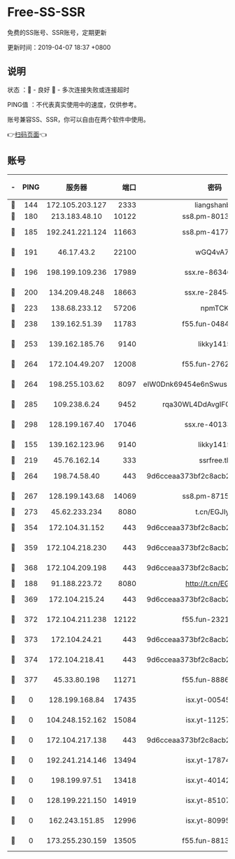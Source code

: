 # Free-SS-SSR

免费的SS账号、SSR账号，定期更新

更新时间：2019-04-07 18:37 +0800

## 说明

状态     ：🙂 - 良好 🙁 - 多次连接失败或连接超时

PING值   ：不代表真实使用中的速度，仅供参考。

账号兼容SS、SSR，你可以自由在两个软件中使用。

👉[扫码页面](https://liesauer.github.io/Free-SS-SSR/)👈

## 账号

|-|PING|服务器|端口|密码|加密方式|区域|
|:----:|:----:|:-----:|-----:|:----:|:----:|:----:|
|🙂|144|172.105.203.127|2333|liangshanbo|chacha20|JP|
|🙂|180|213.183.48.10|10122|ss8.pm-80138879|rc4-md5|RU|
|🙂|185|192.241.221.124|11663|ss8.pm-41772299|aes-256-cfb|US|
|🙂|191|46.17.43.2|22100|wGQ4vA7D|aes-256-gcm|RU|
|🙂|196|198.199.109.236|17989|ssx.re-86346346|aes-256-cfb|US|
|🙂|200|134.209.48.248|18663|ssx.re-28454131|aes-256-cfb|US|
|🙂|223|138.68.233.12|57206|npmTCK|rc4-md5|US|
|🙂|238|139.162.51.39|11783|f55.fun-04843983|aes-256-cfb|SG|
|🙂|253|139.162.185.76|9140|likky1415|aes-256-cfb|DE|
|🙂|264|172.104.49.207|12008|f55.fun-27622022|aes-256-cfb|SG|
|🙂|264|198.255.103.62|8097|eIW0Dnk69454e6nSwuspv9DmS201tQ0D|aes-256-cfb|US|
|🙂|285|109.238.6.24|9452|rqa30WL4DdAvgIFG6Fs3znzTa|aes-256-cfb|FR|
|🙂|298|128.199.167.40|17046|ssx.re-40133185|aes-256-cfb|SG|
|🙂|155|139.162.123.96|9140|likky1415|aes-256-cfb|JP|
|🙂|219|45.76.162.14|333|ssrfree.tk|rc4|SG|
|🙂|264|198.74.58.40|443|9d6cceaa373bf2c8acb22e60b6a58be6|aes-256-cfb|US|
|🙂|267|128.199.143.68|14069|ss8.pm-87154822|aes-256-cfb|SG|
|🙂|273|45.62.233.234|8080|t.cn/EGJIyrl|rc4-md5|CA|
|🙂|354|172.104.31.152|443|9d6cceaa373bf2c8acb22e60b6a58be6|aes-256-cfb|US|
|🙂|359|172.104.218.230|443|9d6cceaa373bf2c8acb22e60b6a58be6|aes-256-cfb|US|
|🙂|368|172.104.209.198|443|9d6cceaa373bf2c8acb22e60b6a58be6|aes-256-cfb|US|
|🙁|188|91.188.223.72|8080|http://t.cn/EGJIyrl|rc4-md5|RU|
|🙁|369|172.104.215.24|443|9d6cceaa373bf2c8acb22e60b6a58be6|aes-256-cfb|US|
|🙁|372|172.104.211.238|12122|f55.fun-23214357|aes-256-cfb|US|
|🙁|373|172.104.24.21|443|9d6cceaa373bf2c8acb22e60b6a58be6|aes-256-cfb|US|
|🙁|374|172.104.218.41|443|9d6cceaa373bf2c8acb22e60b6a58be6|aes-256-cfb|US|
|🙁|377|45.33.80.198|11271|f55.fun-88868016|aes-256-cfb|US|
|🙁|0|128.199.168.84|17435|isx.yt-00545215|aes-256-cfb|SG|
|🙁|0|104.248.152.162|15084|isx.yt-11257150|aes-256-cfb|SG|
|🙁|0|172.104.217.138|443|9d6cceaa373bf2c8acb22e60b6a58be6|aes-256-cfb|US|
|🙁|0|192.241.214.146|13494|isx.yt-17874005|aes-256-cfb|US|
|🙁|0|198.199.97.51|13418|isx.yt-40142272|aes-256-cfb|US|
|🙁|0|128.199.221.150|14919|isx.yt-85107538|aes-256-cfb|SG|
|🙁|0|162.243.151.85|12996|isx.yt-80995578|aes-256-cfb|US|
|🙁|0|173.255.230.159|13505|f55.fun-88132244|aes-256-cfb|US|
